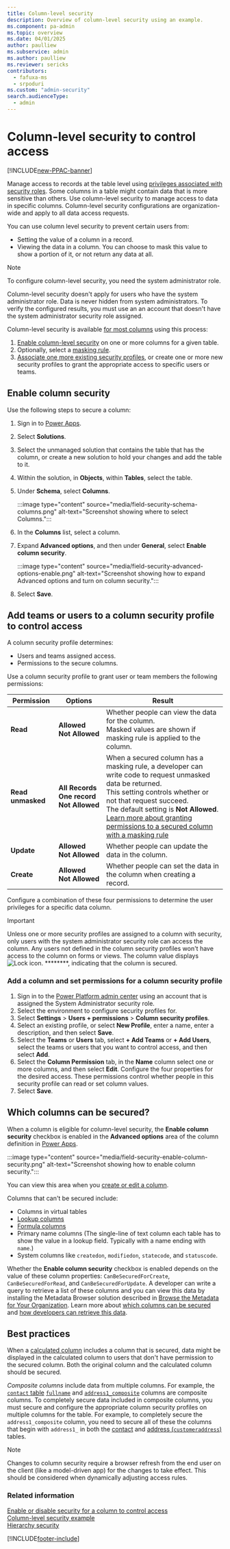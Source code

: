 ```yaml
---
title: Column-level security 
description: Overview of column-level security using an example.
ms.component: pa-admin
ms.topic: overview
ms.date: 04/01/2025
author: paulliew
ms.subservice: admin
ms.author: paulliew
ms.reviewer: sericks
contributors:
  - fafuxa-ms
  - srpoduri
ms.custom: "admin-security"
search.audienceType: 
  - admin
---
```

# Column-level security to control access

[!INCLUDE[new-PPAC-banner](~/includes/new-PPAC-banner.md)]

Manage access to records at the table level using [privileges associated with security roles](how-record-access-determined.md). Some columns in a table might contain data that is more sensitive than others. Use column-level security to manage access to data in specific columns. Column-level security configurations are organization-wide and apply to all data access requests.

You can use column level security to prevent certain users from:

- Setting the value of a column in a record.
- Viewing the data in a column. You can choose to mask this value to show a portion of it, or not return any data at all.

> [!NOTE]
> To configure column-level security, you need the system administrator role.
> 
> Column-level security doesn't apply for users who have the system administrator role. Data is never hidden from system administrators. To verify the configured results, you must use an an account that doesn't have the system administrator security role assigned.

Column-level security is available [for most columns](#which-columns-can-be-secured) using this process:
  
1. [Enable column-level security](#enable-column-security) on one or more columns for a given table.
1. Optionally, select a [masking rule](create-manage-masking-rules.md).  
1. [Associate one more existing security profiles](#add-teams-or-users-to-a-column-security-profile-to-control-access), or create one or more new security profiles to grant the appropriate access to specific users or teams.
 
  
## Enable column security

Use the following steps to secure a column:

1. Sign in to [Power Apps](https://make.powerapps.com/).
1. Select **Solutions**.
1. Select the unmanaged solution that contains the table that has the column, or create a new solution to hold your changes and add the table to it.
1. Within the solution, in **Objects**, within **Tables**, select the table.
1. Under **Schema**, select **Columns**.

   :::image type="content" source="media/field-security-schema-columns.png" alt-text="Screenshot showing where to select Columns.":::

1. In the **Columns** list, select a column.
1. Expand **Advanced options**, and then under **General**, select **Enable column security**.

   :::image type="content" source="media/field-security-advanced-options-enable.png" alt-text="Screenshot showing how to expand Advanced options and turn on column security.":::

1. Select **Save**.

## Add teams or users to a column security profile to control access

A column security profile determines:

- Users and teams assigned access.
- Permissions to the secure columns.  

Use a column security profile to grant user or team members the following permissions:

|Permission|Options|Result|
|---------|---------|---------|
|**Read**|**Allowed**<br />**Not&nbsp;Allowed**|Whether people can view the data for the column.<br />Masked values are shown if masking rule is applied to the column.|
|**Read unmasked**|**All&nbsp;Records**<br />**One&nbsp;record**<br />**Not&nbsp;Allowed**| When a secured column has a masking rule, a developer can write code to request unmasked data be returned.<br />This setting controls whether or not that request succeed.<br />The default setting is **Not Allowed**.<br />[Learn more about granting permissions to a secured column with a masking rule](create-manage-masking-rules.md#grant-permissions-to-a-secured-column-with-a-masking-rule) |
|**Update**|**Allowed**<br />**Not&nbsp;Allowed**|Whether people can update the data in the column.|
|**Create**|**Allowed** <br />**Not&nbsp;Allowed**|Whether people can set the data in the column when creating a record.|

Configure a combination of these four permissions to determine the user privileges for a specific data column.  

> [!IMPORTANT]
> Unless one or more security profiles are assigned to a column with security, only users with the system administrator security role can access the column. 
> Any users not defined in the column security profiles won't have access to the column on forms or views. The column value displays ![Lock icon.](../admin/media/admin-field-level-security-lock.png "Lock icon") ********, indicating that the column is secured.

<!-- fwlink  https://go.microsoft.com/fwlink/?linkid=2193903 -->

### Add a column and set permissions for a column security profile

1. Sign in to the [Power Platform admin center](https://admin.powerplatform.microsoft.com) using an account that is assigned the System Administrator security role.
1. Select the environment to configure security profiles for. 
1. Select **Settings** > **Users + permissions** > **Column security profiles**. 
1. Select an existing profile, or select **New Profile**, enter a name, enter a description, and then select **Save**.  
1. Select the **Teams** or **Users** tab, select **+ Add Teams** or **+ Add Users**, select the teams or users that you want to control access, and then select **Add**.
1. Select the **Column Permission** tab, in the **Name** column select one or more columns, and then select **Edit**. Configure the four properties for the desired access.  These permissions control whether people in this security profile can read or set column values.
1. Select **Save**.

## Which columns can be secured?  

When a column is eligible for column-level security, the **Enable column security** checkbox is enabled in the **Advanced options** area of the column definition in [Power Apps](https://make.powerapps.com/).

:::image type="content" source="media/field-security-enable-column-security.png" alt-text="Screenshot showing how to enable column security.":::

You can view this area when you [create or edit a column](/power-apps/maker/data-platform/create-edit-field-portal).

Columns that can't be secured include:

- Columns in virtual tables
- [Lookup columns](/power-apps/maker/data-platform/types-of-fields#different-types-of-lookups)
- [Formula columns](/power-apps/maker/data-platform/formula-columns)
- Primary name columns (The single-line of text column each table has to show the value in a lookup field. Typically with a name ending with `name`.)
- System columns like `createdon`, `modifiedon`, `statecode`, and `statuscode`.

Whether the **Enable column security** checkbox is enabled depends on the value of these column properties: `CanBeSecuredForCreate`, `CanBeSecuredForRead`, and `CanBeSecuredForUpdate`. A developer can write a query to retrieve a list of these columns and you can view this data by installing the Metadata Browser solution described in [Browse the Metadata for Your Organization](/powerapps/developer/common-data-service/browse-your-metadata). Learn more about [which columns can be secured](/power-apps/developer/data-platform/field-security-entities#which-attributes-can-be-secured) and [how developers can retrieve this data](/power-apps/developer/data-platform/query-schema-definitions).


## Best practices

When a [calculated column](/power-apps/maker/data-platform/define-calculated-fields) includes a column that is secured, data might be displayed in the calculated column to users that don't have permission to the secured column. Both the original column and the calculated column should be secured.
  
_Composite columns_ include data from multiple columns. For example, the [`contact` table](/power-apps/developer/data-platform/reference/entities/contact) [`fullname`](/power-apps/developer/data-platform/reference/entities/contact#BKMK_FullName) and [`address1_composite`](/power-apps/developer/data-platform/reference/entities/contact#BKMK_Address1_Composite) columns are composite columns. To completely secure data included in composite columns, you must secure and configure the appropriate column security profiles on multiple columns for the table. For example, to completely secure the `address1_composite` column, you need to secure all of these the columns that begin with `address1_` in both the [contact](/power-apps/developer/data-platform/reference/entities/contact) and [address (`customeraddress`)](/power-apps/developer/data-platform/reference/entities/customeraddress) tables.


> [!Note]
> Changes to column security require a browser refresh from the end user on the client (like a model-driven app) for the changes to take effect. This should be considered when dynamically adjusting access rules.
  
### Related information

[Enable or disable security for a column to control access](enable-disable-security-field.md)   
[Column-level security example](column-level-security-example.md)   
[Hierarchy security](hierarchy-security.md)


[!INCLUDE[footer-include](../includes/footer-banner.md)]
